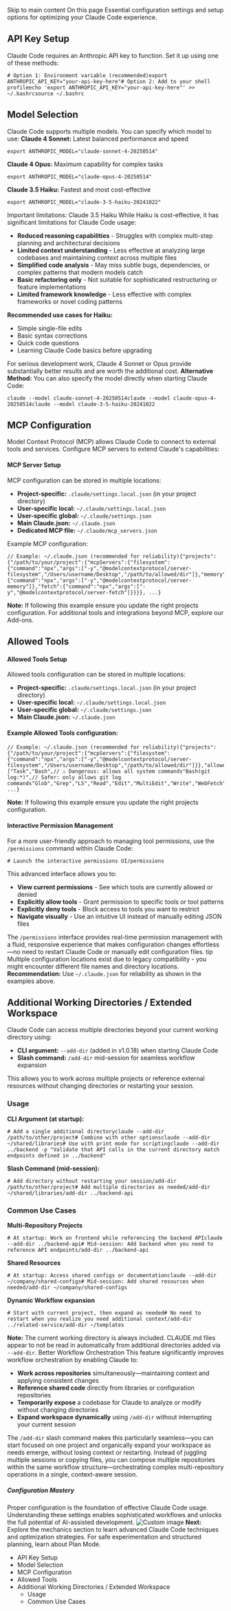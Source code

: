 Skip to main content
On this page
Essential configuration settings and setup options for optimizing your Claude Code experience.
## API Key Setup​
Claude Code requires an Anthropic API key to function. Set it up using one of these methods:
```
# Option 1: Environment variable (recommended)export ANTHROPIC_API_KEY="your-api-key-here"# Option 2: Add to your shell profileecho 'export ANTHROPIC_API_KEY="your-api-key-here"' >> ~/.bashrcsource ~/.bashrc
```

## Model Selection​
Claude Code supports multiple models. You can specify which model to use:
**Claude 4 Sonnet:** Latest balanced performance and speed
```
export ANTHROPIC_MODEL="claude-sonnet-4-20250514"
```

**Claude 4 Opus:** Maximum capability for complex tasks
```
export ANTHROPIC_MODEL="claude-opus-4-20250514"
```

**Claude 3.5 Haiku:** Fastest and most cost-effective
```
export ANTHROPIC_MODEL="claude-3-5-haiku-20241022"
```

Important limitations: Claude 3.5 Haiku
While Haiku is cost-effective, it has significant limitations for Claude Code usage:
  * **Reduced reasoning capabilities** - Struggles with complex multi-step planning and architectural decisions
  * **Limited context understanding** - Less effective at analyzing large codebases and maintaining context across multiple files
  * **Simplified code analysis** - May miss subtle bugs, dependencies, or complex patterns that modern models catch
  * **Basic refactoring only** - Not suitable for sophisticated restructuring or feature implementations
  * **Limited framework knowledge** - Less effective with complex frameworks or novel coding patterns


**Recommended use cases for Haiku:**
  * Simple single-file edits
  * Basic syntax corrections
  * Quick code questions
  * Learning Claude Code basics before upgrading


For serious development work, Claude 4 Sonnet or Opus provide substantially better results and are worth the additional cost.
**Alternative Method:** You can also specify the model directly when starting Claude Code:
```
claude --model claude-sonnet-4-20250514claude --model claude-opus-4-20250514claude --model claude-3-5-haiku-20241022
```

## MCP Configuration​
Model Context Protocol (MCP) allows Claude Code to connect to external tools and services. Configure MCP servers to extend Claude's capabilities:
#### MCP Server Setup​
MCP configuration can be stored in multiple locations:
  * **Project-specific:** `.claude/settings.local.json` (in your project directory)
  * **User-specific local:** `~/.claude/settings.local.json`
  * **User-specific global:** `~/.claude/settings.json`
  * **Main Claude.json:** `~/.claude.json`
  * **Dedicated MCP file:** `~/.claude/mcp_servers.json`


Example MCP configuration:
```
// Example: ~/.claude.json (recommended for reliability){"projects":{"/path/to/your/project":{"mcpServers":{"filesystem":{"command":"npx","args":["-y","@modelcontextprotocol/server-filesystem","/Users/username/Desktop","/path/to/allowed/dir"]},"memory":{"command":"npx","args":["-y","@modelcontextprotocol/server-memory"]},"fetch":{"command":"npx","args":["-y","@modelcontextprotocol/server-fetch"]}}}}, ...}
```

**Note:** If following this example ensure you update the right projects configuration.
For additional tools and integrations beyond MCP, explore our Add-ons.
## Allowed Tools​
#### Allowed Tools Setup​
Allowed tools configuration can be stored in multiple locations:
  * **Project-specific:** `.claude/settings.local.json` (in your project directory)
  * **User-specific local:** `~/.claude/settings.local.json`
  * **User-specific global:** `~/.claude/settings.json`
  * **Main Claude.json:** `~/.claude.json`


#### Example Allowed Tools configuration:​
```
// Example: ~/.claude.json (recommended for reliability){"projects":{"/path/to/your/project":{"mcpServers":{"filesystem":{"command":"npx","args":["-y","@modelcontextprotocol/server-filesystem","/Users/username/Desktop","/path/to/allowed/dir"]}},"allowedTools":["Task","Bash",// ⚠️ Dangerous: allows all system commands"Bash(git log:*)",// Safer: only allows git log commands"Glob","Grep","LS","Read","Edit","MultiEdit","Write","WebFetch","WebSearch"]}}, ...}
```

**Note:** If following this example ensure you update the right projects configuration.
#### Interactive Permission Management​
For a more user-friendly approach to managing tool permissions, use the `/permissions` command within Claude Code:
```
# Launch the interactive permissions UI/permissions
```

This advanced interface allows you to:
  * **View current permissions** - See which tools are currently allowed or denied
  * **Explicitly allow tools** - Grant permission to specific tools or tool patterns
  * **Explicitly deny tools** - Block access to tools you want to restrict
  * **Navigate visually** - Use an intuitive UI instead of manually editing JSON files


The `/permissions` interface provides real-time permission management with a fluid, responsive experience that makes configuration changes effortless—no need to restart Claude Code or manually edit configuration files.
tip
Multiple configuration locations exist due to legacy compatibility - you might encounter different file names and directory locations.
**Recommendation:** Use `~/.claude.json` for reliability as shown in the examples above.
## Additional Working Directories / Extended Workspace​
Claude Code can access multiple directories beyond your current working directory using:
  * **CLI argument:** `--add-dir` (added in v1.0.18) when starting Claude Code
  * **Slash command:** `/add-dir` mid-session for seamless workflow expansion


This allows you to work across multiple projects or reference external resources without changing directories or restarting your session.
### Usage​
**CLI Argument (at startup):**
```
# Add a single additional directoryclaude --add-dir /path/to/other/project# Combine with other optionsclaude --add-dir ~/shared/libraries# Use with print mode for scriptingclaude --add-dir ../backend -p "Validate that API calls in the current directory match endpoints defined in ../backend"
```

**Slash Command (mid-session):**
```
# Add directory without restarting your session/add-dir /path/to/other/project# Add multiple directories as needed/add-dir ~/shared/libraries/add-dir ../backend-api
```

### Common Use Cases​
**Multi-Repository Projects**
```
# At startup: Work on frontend while referencing the backend APIclaude --add-dir ../backend-api# Mid-session: Add backend when you need to reference API endpoints/add-dir ../backend-api
```

**Shared Resources**
```
# At startup: Access shared configs or documentationclaude --add-dir ~/company/shared-configs# Mid-session: Add shared resources when needed/add-dir ~/company/shared-configs
```

**Dynamic Workflow expansion**
```
# Start with current project, then expand as needed# No need to restart when you realize you need additional context/add-dir ../related-service/add-dir ~/templates
```

**Note:** The current working directory is always included. CLAUDE.md files appear to not be read in automatically from additional directories added via `--add-dir`.
Better Workflow Orchestration
This feature significantly improves workflow orchestration by enabling Claude to:
  * **Work across repositories** simultaneously—maintaining context and applying consistent changes
  * **Reference shared code** directly from libraries or configuration repositories
  * **Temporarily expose** a codebase for Claude to analyze or modify without changing directories
  * **Expand workspace dynamically** using `/add-dir` without interrupting your current session


The `/add-dir` slash command makes this particularly seamless—you can start focused on one project and organically expand your workspace as needs emerge, without losing context or restarting. Instead of juggling multiple sessions or copying files, you can compose multiple repositories within the same workflow structure—orchestrating complex multi-repository operations in a single, context-aware session.
##### Configuration Mastery
Proper configuration is the foundation of effective Claude Code usage. Understanding these settings enables sophisticated workflows and unlocks the full potential of AI-assisted development.
![Custom image](https://www.claudelog.com/img/discovery/009.png)
**Next:** Explore the mechanics section to learn advanced Claude Code techniques and optimization strategies. For safe experimentation and structured planning, learn about Plan Mode.
  * API Key Setup
  * Model Selection
  * MCP Configuration
  * Allowed Tools
  * Additional Working Directories / Extended Workspace
    * Usage
    * Common Use Cases


